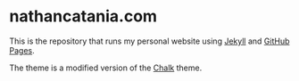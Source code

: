 # nathancatania.com

This is the repository that runs my personal website using [Jekyll][1] and [GitHub Pages][2].

The theme is a modified version of the [Chalk][3] theme.

[1]: https://www.jekyllrb.com
[2]: https://pages.github.com
[3]: https://github.com/nielsenramon/chalk
